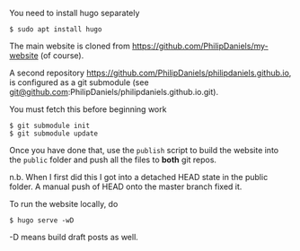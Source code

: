 You need to install hugo separately

    $ sudo apt install hugo

The main website is cloned from https://github.com/PhilipDaniels/my-website
(of course).

A second repository https://github.com/PhilipDaniels/philipdaniels.github.io,
is configured as a git submodule (see git@github.com:PhilipDaniels/philipdaniels.github.io.git).

You must fetch this before beginning work

    $ git submodule init
    $ git submodule update

Once you have done that, use the `publish` script to build the website into the `public`
folder and push all the files to **both** git repos.

n.b. When I first did this I got into a detached HEAD state in the public folder.
A manual push of HEAD onto the master branch fixed it.

To run the website locally, do

	$ hugo serve -wD

-D means build draft posts as well.
